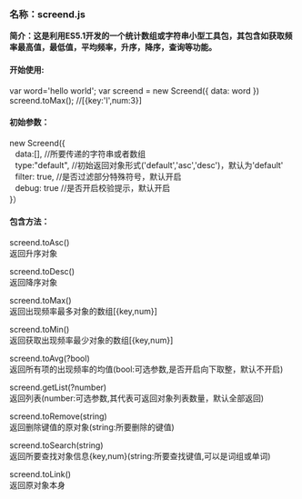 <h3>名称：screend.js</h3>

<b>简介：这是利用ES5.1开发的一个统计数组或字符串小型工具包，其包含如获取频率最高值，最低值，平均频率，升序，降序，查询等功能。</b>

<h4>开始使用:</h4>
var word='hello world';
var screend = new Screend({
     data: word
})
screend.toMax(); //[{key:'l',num:3}]

<h4>初始参数：</h4>
new Screend({
</br>
<div style="padding-left:10px;">
  data:[],        //所要传递的字符串或者数组
  </br>
  type:"default",  //初始返回对象形式('default','asc','desc')，默认为'default'
  </br>
  filter: true, //是否过滤部分特殊符号，默认开启
  </br>
  debug: true  //是否开启校验提示，默认开启
  </br>
</div>  
}）

<h4>包含方法：</h4>
screend.toAsc()
</br>
返回升序对象
</br>

screend.toDesc()
</br>
返回降序对象
</br>

screend.toMax()
</br>
返回出现频率最多对象的数组[{key,num}]

screend.toMin()
</br>
返回获取出现频率最少对象的数组[{key,num}]

screend.toAvg(?bool)
</br>
返回所有项的出现频率的均值(bool:可选参数,是否开启向下取整，默认不开启)

screend.getList(?number)
</br>
返回列表(number:可选参数,其代表可返回对象列表数量，默认全部返回)

screend.toRemove(string)
</br>
返回删除键值的原对象(string:所要删除的键值)

screend.toSearch(string)
</br>
返回所要查找对象信息{key,num}(string:所要查找键值,可以是词组或单词)

screend.toLink()
</br>
返回原对象本身
